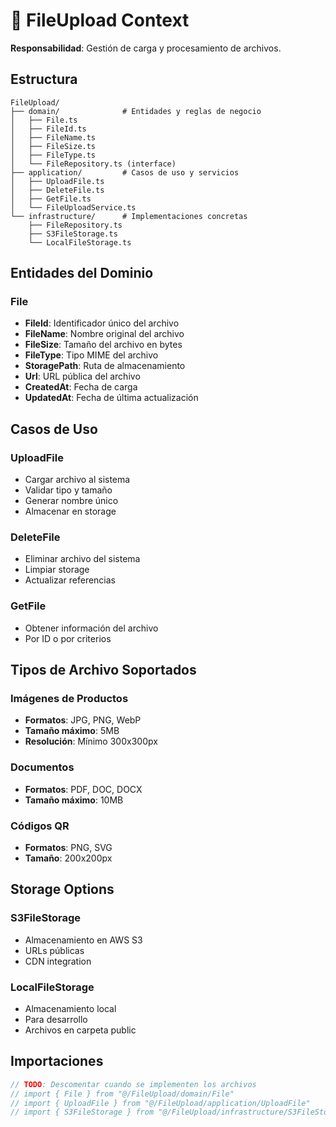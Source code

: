 # 📁 FileUpload Context

**Responsabilidad**: Gestión de carga y procesamiento de archivos.

## Estructura

```
FileUpload/
├── domain/              # Entidades y reglas de negocio
│   ├── File.ts
│   ├── FileId.ts
│   ├── FileName.ts
│   ├── FileSize.ts
│   ├── FileType.ts
│   └── FileRepository.ts (interface)
├── application/         # Casos de uso y servicios
│   ├── UploadFile.ts
│   ├── DeleteFile.ts
│   ├── GetFile.ts
│   └── FileUploadService.ts
└── infrastructure/      # Implementaciones concretas
    ├── FileRepository.ts
    ├── S3FileStorage.ts
    └── LocalFileStorage.ts
```

## Entidades del Dominio

### File

- **FileId**: Identificador único del archivo
- **FileName**: Nombre original del archivo
- **FileSize**: Tamaño del archivo en bytes
- **FileType**: Tipo MIME del archivo
- **StoragePath**: Ruta de almacenamiento
- **Url**: URL pública del archivo
- **CreatedAt**: Fecha de carga
- **UpdatedAt**: Fecha de última actualización

## Casos de Uso

### UploadFile

- Cargar archivo al sistema
- Validar tipo y tamaño
- Generar nombre único
- Almacenar en storage

### DeleteFile

- Eliminar archivo del sistema
- Limpiar storage
- Actualizar referencias

### GetFile

- Obtener información del archivo
- Por ID o por criterios

## Tipos de Archivo Soportados

### Imágenes de Productos

- **Formatos**: JPG, PNG, WebP
- **Tamaño máximo**: 5MB
- **Resolución**: Mínimo 300x300px

### Documentos

- **Formatos**: PDF, DOC, DOCX
- **Tamaño máximo**: 10MB

### Códigos QR

- **Formatos**: PNG, SVG
- **Tamaño**: 200x200px

## Storage Options

### S3FileStorage

- Almacenamiento en AWS S3
- URLs públicas
- CDN integration

### LocalFileStorage

- Almacenamiento local
- Para desarrollo
- Archivos en carpeta public

## Importaciones

```typescript
// TODO: Descomentar cuando se implementen los archivos
// import { File } from "@/FileUpload/domain/File"
// import { UploadFile } from "@/FileUpload/application/UploadFile"
// import { S3FileStorage } from "@/FileUpload/infrastructure/S3FileStorage"
```
